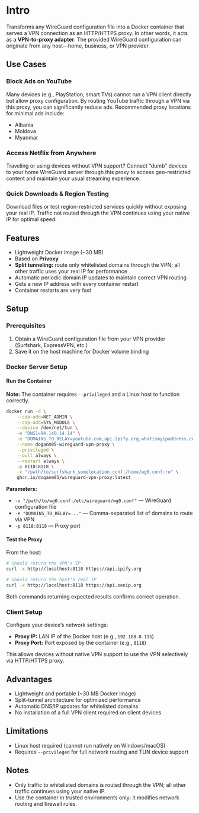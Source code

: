 # Intro

Transforms any WireGuard configuration file into a Docker container that serves a VPN connection as an HTTP/HTTPS proxy. In other words, it acts as a **VPN-to-proxy adapter**. The provided WireGuard configuration can originate from any host—home, business, or VPN provider.

## Use Cases

### Block Ads on YouTube

Many devices (e.g., PlayStation, smart TVs) cannot run a VPN client directly but allow proxy configuration. By routing YouTube traffic through a VPN via this proxy, you can significantly reduce ads. Recommended proxy locations for minimal ads include:

* Albania
* Moldova
* Myanmar

### Access Netflix from Anywhere

Traveling or using devices without VPN support? Connect “dumb” devices to your home WireGuard server through this proxy to access geo-restricted content and maintain your usual streaming experience.

### Quick Downloads & Region Testing

Download files or test region-restricted services quickly without exposing your real IP. Traffic not routed through the VPN continues using your native IP for optimal speed.

## Features

* Lightweight Docker image (\~30 MB)
* Based on **Privoxy**
* **Split tunneling:** route only whitelisted domains through the VPN; all other traffic uses your real IP for performance
* Automatic periodic domain IP updates to maintain correct VPN routing
* Gets a new IP address with every container restart
* Container restarts are very fast

## Setup

### Prerequisites

1. Obtain a WireGuard configuration file from your VPN provider (Surfshark, ExpressVPN, etc.)
2. Save it on the host machine for Docker volume binding

### Docker Server Setup

#### Run the Container

**Note:** The container requires `--privileged` and a Linux host to function correctly.

```bash
docker run -d \
    --cap-add=NET_ADMIN \
    --cap-add=SYS_MODULE \
    --device /dev/net/tun \
    -e "DNS1=94.140.14.14" \
    -e "DOMAINS_TO_RELAY=youtube.com,api.ipify.org,whatismyipaddress.com" \
    --name doganm95-wireguard-vpn-proxy \
    --privileged \
    --pull always \
    --restart always \
    -p 8118:8118 \
    -v "/path/to/surfshark_somelocation.conf:/home/wg0.conf:ro" \
    ghcr.io/doganm95/wireguard-vpn-proxy:latest
```

**Parameters:**

* `-v "/path/to/wg0.conf:/etc/wireguard/wg0.conf"` — WireGuard configuration file
* `-e "DOMAINS_TO_RELAY=..."` — Comma-separated list of domains to route via VPN
* `-p 8118:8118` — Proxy port

#### Test the Proxy

From the host:

```bash
# Should return the VPN's IP
curl -x http://localhost:8118 https://api.ipify.org  

# Should return the host's real IP
curl -x http://localhost:8118 https://api.seeip.org
```

Both commands returning expected results confirms correct operation.

### Client Setup

Configure your device’s network settings:

* **Proxy IP:** LAN IP of the Docker host (e.g., `192.168.0.115`)
* **Proxy Port:** Port exposed by the container (e.g., `8118`)

This allows devices without native VPN support to use the VPN selectively via HTTP/HTTPS proxy.

## Advantages

* Lightweight and portable (\~30 MB Docker image)
* Split-tunnel architecture for optimized performance
* Automatic DNS/IP updates for whitelisted domains
* No installation of a full VPN client required on client devices

## Limitations

* Linux host required (cannot run natively on Windows/macOS)
* Requires `--privileged` for full network routing and TUN device support

## Notes

* Only traffic to whitelisted domains is routed through the VPN; all other traffic continues using your native IP.
* Use the container in trusted environments only; it modifies network routing and firewall rules.
